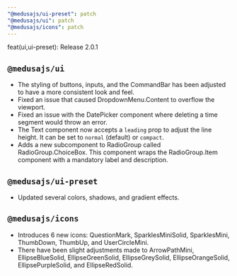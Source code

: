 ```yaml
---
"@medusajs/ui-preset": patch
"@medusajs/ui": patch
"@medusajs/icons": patch
---
```


feat(ui,ui-preset): Release 2.0.1

## `@medusajs/ui`

- The styling of buttons, inputs, and the CommandBar has been adjusted to have a more consistent look and feel.
- Fixed an issue that caused DropdownMenu.Content to overflow the viewport.
- Fixed an issue with the DatePicker component where deleting a time segment would throw an error.
- The Text component now accepts a `leading` prop to adjust the line height. It can be set to `normal` (default) or `compact`.
- Adds a new subcomponent to RadioGroup called RadioGroup.ChoiceBox. This component wraps the RadioGroup.Item component with a mandatory label and description.

## `@medusajs/ui-preset`

- Updated several colors, shadows, and gradient effects.

## `@medusajs/icons`

- Introduces 6 new icons: QuestionMark, SparklesMiniSolid, SparklesMini, ThumbDown, ThumbUp, and UserCircleMini.
- There have been slight adjustments made to ArrowPathMini, EllipseBlueSolid, EllipseGreenSolid, EllipseGreySolid, EllipseOrangeSolid, EllipsePurpleSolid, and EllipseRedSolid.
